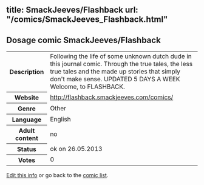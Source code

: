 title: SmackJeeves/Flashback
url: "/comics/SmackJeeves_Flashback.html"
---
Dosage comic SmackJeeves/Flashback
-----------------------------------------

<p id="msg"></p>
<script type="text/javascript">
if (window.location.search === '?edit_info_mail=sent_ok') {
  var elem = document.getElementById("msg");
  elem.innerHTML = 'Edited information sucessfully sent for review, which is usually done daily. Thanks!';
  elem.className = 'ok';
}
</script>
<table class="comicinfo">
<tr>
<th>Description</th><td>Following the life of some unknown dutch dude in this journal comic. Through the true tales, the less true tales and the made up stories that simply don't make sense. UPDATED 5 DAYS A WEEK Welcome, to FLASHBACK.</td>
</tr>
<tr>
<th>Website</th><td><a href="http://flashback.smackjeeves.com/comics/">http://flashback.smackjeeves.com/comics/</a></td>
</tr>
<tr>
<th>Genre</th><td>Other</td>
</tr>
<tr>
<th>Language</th><td>English</td>
</tr>
<tr>
<th>Adult content</th><td>no</td>
</tr>
<tr>
<th>Status</th><td>ok on 26.05.2013</td>
</tr>
<tr>
<th>Votes</th><td>0</td>
</tr>
</table>

[Edit this info](SmackJeeves_Flashback_edit.html) or go back to the [comic list](../comic-index.html).
